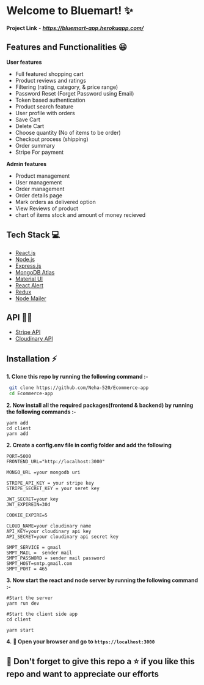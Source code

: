 # Welcome to Bluemart! ✨

 **Project Link** - ***https://bluemart-app.herokuapp.com/***
 
 ## Features and Functionalities 😃

**User features**

- Full featured shopping cart
- Product reviews and ratings
- Filtering (rating, category, & price range)
- Password Reset (Forget Password using Email)
- Token based authentication
- Product search feature
- User profile with orders
- Save Cart
- Delete Cart
- Choose quantity (No of items to be order)
- Checkout process (shipping)
- Order summary
- Stripe For payment

**Admin features**

- Product management
- User management
- Order management
- Order details page
- Mark orders as delivered option
- View Reviews of product
- chart of items stock and amount of money recieved

## Tech Stack 💻

- [React.js](https://reactjs.org/)
- [Node.js](https://nodejs.org/en/)
- [Express.js](https://expressjs.com/)
- [MongoDB Atlas](https://www.mongodb.com/cloud/atlas)
- [Material UI](https://material-ui.com/)
- [React Alert](https://www.npmjs.com/package/react-alert)
- [Redux](https://redux.js.org/)
- [Node Mailer](https://nodemailer.com/)

## API :woman_technologist:

- [Stripe API](https://stripe.com/)
- [Cloudinary API](https://cloudinary.com/)

## Installation :zap:

**1. Clone this repo by running the following command :-**

```bash
 git clone https://github.com/Neha-520/Ecommerce-app
 cd Ecommerce-app
```

**2. Now install all the required packages(frontend & backend) by running the following commands :-**

```
yarn add
cd client
yarn add
```

**2. Create a config.env file in config folder and add the following**

```
PORT=5000
FRONTEND_URL="http://localhost:3000"

MONGO_URL =your mongodb uri

STRIPE_API_KEY = your stripe key
STRIPE_SECRET_KEY = your seret key

JWT_SECRET=your key
JWT_EXPIREIN=30d

COOKIE_EXPIRE=5

CLOUD_NAME=your cloudinary name
API_KEY=your cloudinary api key
API_SECRET=your cloudinary api secret key

SMPT_SERVICE = gmail
SMPT_MAIL =  sender mail
SMPT_PASSWORD = sender mail password
SMPT_HOST=smtp.gmail.com
SMPT_PORT = 465

```
**3. Now start the react and node server by running the following command :-**
```
#Start the server
yarn run dev

#Start the client side app
cd client

yarn start
```

**4.** **🎉 Open your browser and go to `https://localhost:3000`**

## 🤩 Don't forget to give this repo a ⭐ if you like this repo and want to appreciate our efforts
